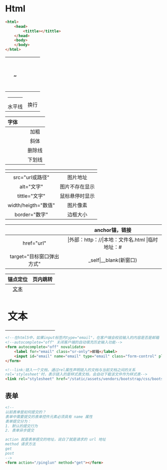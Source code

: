 # Html

~~~html
<html>
	<head>
		<tittle></tittle>
	</head>
	<body>
	</body>
</html>
~~~

| <h1></h1>~<h6></h6> | <p></p>  |
| :-----------------: | :------: |
|      <hr />水平线      | <br />换行 |

|   字体    |                   |      |
| :-----: | :---------------: | :--: |
| <b></b> | <strong></strong> |  加粗  |
| <i></i> |     <em></em>     |  斜体  |
| <s></s> |    <del></del>    | 删除线  |
| <u></u> |    <ins></ins>    | 下划线  |

|      <img />      |         |
| :---------------: | :-----: |
|   src="url或路径"    |  图片地址   |
|     alt="文字"      | 图片不存在显示 |
|    tittle="文字"    | 鼠标悬停时显示 |
| width/heigth="数值" |  图片像素   |
|    border="数字"    |  边框大小   |

|      <a></a>      |             anchor锚，链接             |
| :---------------: | :--------------------------------: |
|    href="url"     | \|外部：http：//\|本地：文件名.html \|临时地址：# |
| target="目标窗口弹出方式" |        _self\|__blank(新窗口)         |

|         锚点定位          | 页内跳转 |
| :-------------------: | ---- |
| <a href="#id名">文本</a> |      |
| <h1 id="id名">文本</h1>  |      |

```html
<!--在html5中，如果input标签内type="email"，在客户端会校验输入的内容是否是邮箱（是否含@符），如果想要关掉就在父标签form添加 novalidate取消浏览器自带的校验功能-->
<!--autocomplete="off" 关闭客户端的自动填充历史输入功能-->
<form autocomplete="off" novalidate>
    <label for="email" class="sr-only">邮箱</label>
    <input id="email" name="email" type="email" class="form-control" placeholder="邮箱" autofocus value="">
</form>
```

```html
<!--link:链入一个文档，通过rel属性声明链入的文档与当前文档之间的关系
rel='stylesheet'时，表示链入的是样式表文档，会自动下载该文件作为样式表-->
<link rel="stylesheet" href="/static/assets/vendors/bootstrap/css/bootstrap.css">
```

## 表单

```html
<!-- 
以前表单是如何提交的？
表单中需要提交的表单控件元素必须具有 name 属性
表单提交分为：
1. 默认的提交行为
2. 表单异步提交

action 就是表单提交的地址，说白了就是请求的 url 地址
method 请求方法
get
post
-->
<form action="/pinglun" method="get"></form>
```



